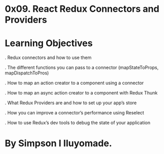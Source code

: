 # 0x09. React Redux Connectors and Providers

# Learning Objectives

. Redux connectors and how to use them

. The different functions you can pass to a connector 
  (mapStateToProps, mapDispatchToPros)

. How to map an action creator to a component using a connector

. How to map an async action creator to a component with Redux Thunk

. What Redux Providers are and how to set up your app’s store

. How you can improve a connector’s performance using Reselect

. How to use Redux’s dev tools to debug the state of your application

# By Simpson I Iluyomade.
